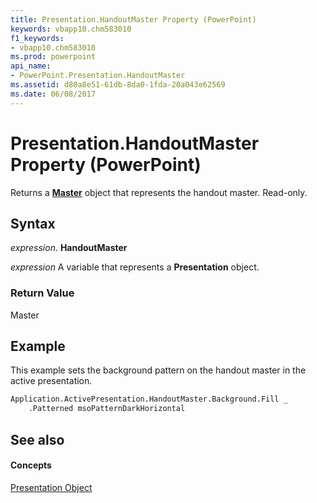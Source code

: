 ```yaml
---
title: Presentation.HandoutMaster Property (PowerPoint)
keywords: vbapp10.chm583010
f1_keywords:
- vbapp10.chm583010
ms.prod: powerpoint
api_name:
- PowerPoint.Presentation.HandoutMaster
ms.assetid: d80a8e51-61db-8da0-1fda-20a043e62569
ms.date: 06/08/2017
---
```



# Presentation.HandoutMaster Property (PowerPoint)

Returns a  **[Master](master-object-powerpoint.md)** object that represents the handout master. Read-only.


## Syntax

 _expression_. **HandoutMaster**

 _expression_ A variable that represents a **Presentation** object.


### Return Value

Master


## Example

This example sets the background pattern on the handout master in the active presentation.


```vb
Application.ActivePresentation.HandoutMaster.Background.Fill _
    .Patterned msoPatternDarkHorizontal
```


## See also


#### Concepts


[Presentation Object](presentation-object-powerpoint.md)

